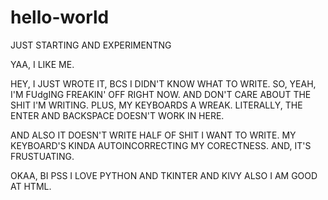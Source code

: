 # hello-world
JUST STARTING AND EXPERIMENTNG

YAA, I LIKE ME.

HEY, I JUST WROTE IT, BCS I DIDN'T KNOW WHAT TO WRITE.
SO, YEAH, I'M FUdgING FREAKIN' OFF RIGHT NOW. AND DON'T CARE ABOUT THE SHIT I'M WRITING.
PLUS, MY KEYBOARDS A WREAK. LITERALLY, THE ENTER AND BACKSPACE DOESN'T WORK IN HERE.

AND ALSO IT DOESN'T WRITE HALF OF SHIT I WANT TO WRITE.
MY KEYBOARD'S KINDA AUTOINCORRECTING MY CORECTNESS. AND, IT'S FRUSTUATING.

OKAA, BI
PSS I LOVE PYTHON AND TKINTER AND KIVY ALSO I AM GOOD AT HTML.
